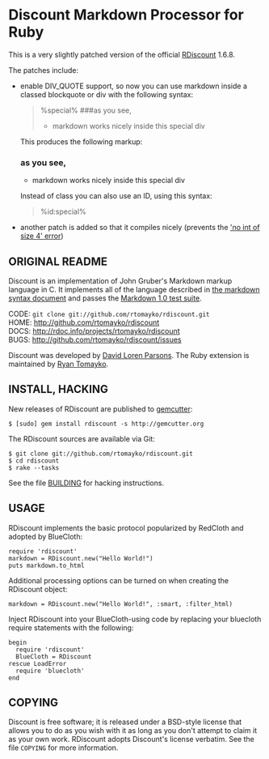 Discount Markdown Processor for Ruby
====================================

This is a very slightly patched version of the official [RDiscount](http://github.com/rtomayko/rdiscount/) 1.6.8.

The patches include:
- enable DIV_QUOTE support, so now you can use markdown inside a classed blockquote or div with the following syntax:

    > %special%
    > ###as you see,
    > - markdown works nicely inside this special div

  This produces the following markup:

    <div class="special"><h3>as you see,</h3> 
      <ul> 
      <li>markdown works nicely inside this special div</li> 
      </ul> 
    </div>

  Instead of class you can also use an ID, using this syntax:

    > %id:special%

- another patch is added so that it compiles nicely (prevents the ['no int of size 4' error](https://github.com/rtomayko/rdiscount/issues/48))


ORIGINAL README
---------------

Discount is an implementation of John Gruber's Markdown markup language in C. It
implements all of the language described in [the markdown syntax document][1] and
passes the [Markdown 1.0 test suite][2].

CODE: `git clone git://github.com/rtomayko/rdiscount.git`  
HOME: <http://github.com/rtomayko/rdiscount>  
DOCS: <http://rdoc.info/projects/rtomayko/rdiscount>  
BUGS: <http://github.com/rtomayko/rdiscount/issues>

Discount was developed by [David Loren Parsons][3]. The Ruby extension
is maintained by [Ryan Tomayko][4].

[1]: http://daringfireball.net/projects/markdown/syntax
[2]: http://daringfireball.net/projects/downloads/MarkdownTest_1.0.zip
[3]: http://www.pell.portland.or.us/~orc
[4]: http://tomayko.com/about

INSTALL, HACKING
----------------

New releases of RDiscount are published to [gemcutter][]:

    $ [sudo] gem install rdiscount -s http://gemcutter.org

The RDiscount sources are available via Git:

    $ git clone git://github.com/rtomayko/rdiscount.git
    $ cd rdiscount
    $ rake --tasks

See the file [BUILDING][] for hacking instructions.

[gemcutter]: http://gemcutter.org/gems/rdiscount
[BUILDING]: BUILDING

USAGE
-----

RDiscount implements the basic protocol popularized by RedCloth and adopted
by BlueCloth:

    require 'rdiscount'
    markdown = RDiscount.new("Hello World!")
    puts markdown.to_html

Additional processing options can be turned on when creating the
RDiscount object:

    markdown = RDiscount.new("Hello World!", :smart, :filter_html)

Inject RDiscount into your BlueCloth-using code by replacing your bluecloth
require statements with the following:

    begin
      require 'rdiscount'
      BlueCloth = RDiscount
    rescue LoadError
      require 'bluecloth'
    end

COPYING
-------

Discount is free software;  it is released under a BSD-style license
that allows you to do as you wish with it as long as you don't attempt
to claim it as your own work. RDiscount adopts Discount's license
verbatim. See the file `COPYING` for more information.

